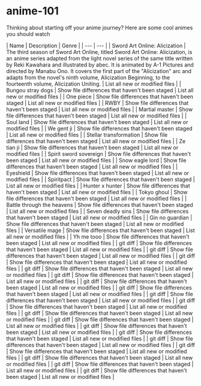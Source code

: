 # anime-101
Thinking about starting off your anime journey? Here are some cool animes you should watch

| Name | Description | Genre |
| --- | --- |
| Sword Art Online: Alicization | The third season of Sword Art Online, titled Sword Art Online: Alicization, is an anime series adapted from the light novel series of the same title written by Reki Kawahara and illustrated by abec. It is animated by A-1 Pictures and directed by Manabu Ono. It covers the first part of the "Alicization" arc and adapts from the novel's ninth volume, Alicization Beginning, to the fourteenth volume, Alicization Uniting. | List all new or modified files |
| Bungou stray dogs | Show file differences that haven't been staged | List all new or modified files |
| One piece | Show file differences that haven't been staged | List all new or modified files |
| RWBY | Show file differences that haven't been staged | List all new or modified files |
| Martial master | Show file differences that haven't been staged | List all new or modified files |
| Soul land | Show file differences that haven't been staged | List all new or modified files |
| We gent ji | Show file differences that haven't been staged | List all new or modified files |
| Stellar transformation | Show file differences that haven't been staged | List all new or modified files |
| Ze tian ji | Show file differences that haven't been staged | List all new or modified files |
| Spirit sword sovereign | Show file differences that haven't been staged | List all new or modified files |
| Snow eagle lord | Show file differences that haven't been staged | List all new or modified files |
| Eyeshield | Show file differences that haven't been staged | List all new or modified files |
| Spiritpact | Show file differences that haven't been staged | List all new or modified files |
| Hunter x hunter | Show file differences that haven't been staged | List all new or modified files |
| Tokyo ghoul | Show file differences that haven't been staged | List all new or modified files |
| Battle through the heavens | Show file differences that haven't been staged | List all new or modified files |
| Seven deadly sins | Show file differences that haven't been staged | List all new or modified files |
| Gin no guardian | Show file differences that haven't been staged | List all new or modified files |
| Versatile mage | Show file differences that haven't been staged | List all new or modified files |
| Yh me tooo | Show file differences that haven't been staged | List all new or modified files |
| git diff | Show file differences that haven't been staged | List all new or modified files |
| git diff | Show file differences that haven't been staged | List all new or modified files |
| git diff | Show file differences that haven't been staged | List all new or modified files |
| git diff | Show file differences that haven't been staged | List all new or modified files |
| git diff | Show file differences that haven't been staged | List all new or modified files |
| git diff | Show file differences that haven't been staged | List all new or modified files |
| git diff | Show file differences that haven't been staged | List all new or modified files |
| git diff | Show file differences that haven't been staged | List all new or modified files |
| git diff | Show file differences that haven't been staged | List all new or modified files |
| git diff | Show file differences that haven't been staged | List all new or modified files |
| git diff | Show file differences that haven't been staged | List all new or modified files |
| git diff | Show file differences that haven't been staged | List all new or modified files |
| git diff | Show file differences that haven't been staged | List all new or modified files |
| git diff | Show file differences that haven't been staged | List all new or modified files |
| git diff | Show file differences that haven't been staged | List all new or modified files |
| git diff | Show file differences that haven't been staged | List all new or modified files |
| git diff | Show file differences that haven't been staged | List all new or modified files |
| git diff | Show file differences that haven't been staged | List all new or modified files |